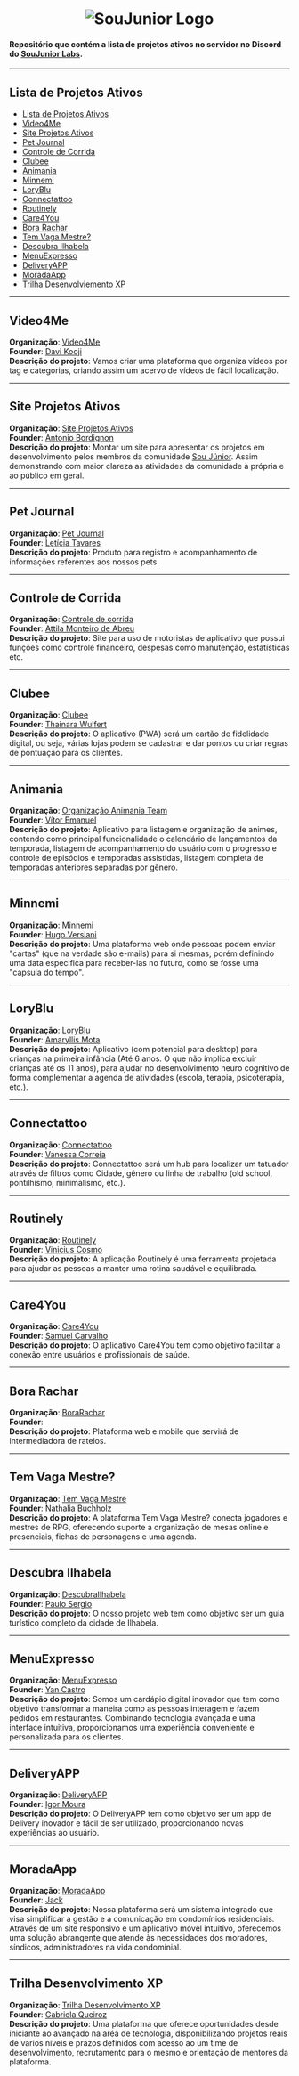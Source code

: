 <h1 align="center">
  <img alt="SouJunior Logo" src="https://github.com/SouJunior-Labs/project-list/assets/22007659/45c36203-667e-4301-aa4e-2890223d71dc" />
</h1>

#### Repositório que contém a lista de projetos ativos no servidor no Discord do [SouJunior Labs](https://discord.gg/soujunior-community-759176734460346423).

<hr/>

## Lista de Projetos Ativos
- [Lista de Projetos Ativos](#lista-de-projetos-ativos)
- [Video4Me](#video4me)
- [Site Projetos Ativos](#site-projetos-ativos)
- [Pet Journal](#pet-journal)
- [Controle de Corrida](#controle-de-corrida)
- [Clubee](#clubee)
- [Animania](#animania)
- [Minnemi](#minnemi)
- [LoryBlu](#loryblu)
- [Connectattoo](#connectattoo)
- [Routinely](#routinely)
- [Care4You](#care4you)
- [Bora Rachar](#bora-rachar)
- [Tem Vaga Mestre?](#tem-vaga-mestre)
- [Descubra Ilhabela](#descubra-ilhabela)
- [MenuExpresso](#menuexpresso)
- [DeliveryAPP](#deliveryapp)
- [MoradaApp](#moradaapp)
- [Trilha Desenvolviemento XP](#trilha-desenvolvimento-xp)

<hr/>

## Video4Me  
**Organização**:  [Video4Me](https://github.com/Video4Me)  
**Founder**: [Davi Kooji](https://www.linkedin.com/in/daviuezono/)  
**Descrição do projeto**: Vamos criar uma plataforma que organiza vídeos por tag e categorias, criando assim um acervo de vídeos de fácil localização.
 
 <hr/>

## Site Projetos Ativos
**Organização**: [Site Projetos Ativos](https://github.com/projetos-ativos-soujunior-lab)  
**Founder**: [Antonio Bordignon](https://www.linkedin.com/in/antoniobordignon/)  
**Descrição do projeto**: Montar um site para apresentar os projetos em desenvolvimento pelos membros da comunidade [Sou Júnior](https://www.soujunior.tech/). Assim demonstrando com maior clareza as atividades da comunidade à própria e ao público em geral.  

<hr/> 

## Pet Journal
**Organização**: [Pet Journal](https://github.com/PetJournal)  
**Founder**: [Letícia Tavares](https://www.linkedin.com/in/leticiatrandrade/)    
**Descrição do projeto**: Produto para registro e acompanhamento de informações referentes aos nossos pets. 

<hr/>

## Controle de Corrida 
**Organização**: [Controle de corrida](https://github.com/controledecorrida)   
**Founder**: [Attila Monteiro de Abreu](https://www.linkedin.com/in/attilamec)  
**Descrição do projeto**: Site para uso de motoristas de aplicativo que possui funções como controle financeiro, despesas como manutenção, estatísticas etc.  

<hr/>

## Clubee 
**Organização**: [Clubee](https://github.com/cartao-fidelidade-digital)  
**Founder**: [Thainara Wulfert](https://www.linkedin.com/in/thainara-wulfert-4350601a5/)  
**Descrição do projeto**: O aplicativo (PWA) será um cartão de fidelidade digital, ou seja, várias lojas podem se cadastrar e dar pontos ou criar regras de pontuação para os clientes.

<hr/>

## Animania
**Organização**: [Organização Animania Team](https://github.com/AnimaniaTeam)   
**Founder**: [Vítor Emanuel](https://www.linkedin.com/in/vitoremanuelqf)  
**Descrição do projeto**: Aplicativo para listagem e organização de animes, contendo como principal funcionalidade o calendário de lançamentos da temporada, listagem de acompanhamento do usuário com o progresso e controle de episódios e temporadas assistidas, listagem completa de temporadas anteriores separadas por gênero.

<hr/>

## Minnemi
**Organização**: [Minnemi](https://github.com/orgs/Minnemi/repositories)  
**Founder**: [Hugo Versiani](https://www.linkedin.com/in/hugoversiani)  
**Descrição do projeto**: Uma plataforma web onde pessoas podem enviar "cartas" (que na verdade são e-mails) para si mesmas, porém definindo uma data especifica para receber-las no futuro, como se fosse uma "capsula do tempo".

<hr/>

## LoryBlu
**Organização**: [LoryBlu](https://github.com/loryblu)  
**Founder**: [Amaryllis Mota](https://www.linkedin.com/in/amaryllismota)  
**Descrição do projeto**: Aplicativo (com potencial para desktop) para crianças na primeira infância (Até 6 anos. O que não implica excluir crianças até os 11 anos), para ajudar no desenvolvimento neuro cognitivo de forma complementar a agenda de atividades (escola, terapia, psicoterapia, etc.).   

<hr/>

## Connectattoo
**Organização**: [Connectattoo](https://github.com/connectattoo)  
**Founder**: [Vanessa Correia](https://www.linkedin.com/in/vanessalcorreia)  
**Descrição do projeto**: Connectattoo será um hub para localizar um tatuador através de filtros como Cidade, gênero ou linha de trabalho (old school, pontilhismo, minimalismo, etc.). 

<hr/>

## Routinely
**Organização**: [Routinely](https://github.com/RoutinelyOrganization)  
**Founder**: [Vinicius Cosmo](https://www.linkedin.com/in/vinicius-cosmo-me/)  
**Descrição do projeto**: A aplicação Routinely é uma ferramenta projetada para ajudar as pessoas a manter uma rotina saudável e equilibrada. 

<hr/>

## Care4You
**Organização**:  [Care4You](https://github.com/Care-4-you)  
**Founder**: [Samuel Carvalho](https://www.linkedin.com/in/samuel-silva-de-carvalho/)  
**Descrição do projeto**: O aplicativo Care4You tem como objetivo facilitar a conexão entre usuários e profissionais de saúde. 

<hr/>

## Bora Rachar
**Organização**: [BoraRachar](https://github.com/orgs/BoraRachar/repositories)  
**Founder**: []()  
**Descrição do projeto**: Plataforma web e mobile que servirá de intermediadora de rateios.  
    
<hr/>

## Tem Vaga Mestre?
**Organização**: [Tem Vaga Mestre](https://github.com/orgs/Quest-Finder/repositories)      
**Founder**: [Nathalia Buchholz](https://www.linkedin.com/in/nathaliabuchholz/)       
**Descrição do projeto**: A plataforma Tem Vaga Mestre? conecta jogadores e mestres de RPG, oferecendo suporte a organização de mesas online e presenciais, fichas de personagens e uma agenda. 

<hr/>

## Descubra Ilhabela

**Organização**: [DescubraIlhabela](https://github.com/orgs/Descubra-Ilhabela)      
**Founder**: [Paulo Sergio](https://www.linkedin.com/in/paulo-sergio-morais/)       
**Descrição do projeto**: O nosso projeto web tem como objetivo ser um guia turístico completo da cidade de Ilhabela.

<hr/> 

## MenuExpresso
**Organização**: [MenuExpresso](https://github.com/MenuExpress-souJunior)  
**Founder**: [Yan Castro](https://www.linkedin.com/in/cplx/)  
**Descrição do projeto**: Somos um cardápio digital inovador que tem como objetivo transformar a maneira como as pessoas interagem e fazem pedidos em restaurantes. Combinando tecnologia avançada e uma interface intuitiva, proporcionamos uma experiência conveniente e personalizada para os clientes.

<hr/>

## DeliveryAPP
**Organização**: [DeliveryAPP](https://github.com/DeliveryAPP-Project)  
**Founder**: [Igor Moura](https://www.linkedin.com/in/igor-moura-777b9917a/)  
**Descrição do projeto**: O DeliveryAPP tem como objetivo ser um app de Delivery inovador e fácil de ser
utilizado, proporcionando novas experiências ao usuário.

<hr/>


## MoradaApp
**Organização**: [MoradaApp](https://github.com/MoradaApp)  
**Founder**: [Jack](https://www.linkedin.com/in/jackvr/)  
**Descrição do projeto**: Nossa plataforma será um sistema integrado que visa simplificar a gestão e a comunicação em condomínios residenciais. Através de um site responsivo e um aplicativo móvel intuitivo, oferecemos uma solução abrangente que atende às necessidades dos moradores, síndicos, administradores na vida condominial. 

<hr/>

## Trilha Desenvolvimento XP
**Organização**: [Trilha Desenvolvimento XP](https://github.com/TrilhaDesenvolvimento-XP)  
**Founder**: [Gabriela Queiroz](https://www.linkedin.com/in/gabiqassis/)  
**Descrição do projeto**: Uma plataforma que oferece oportunidades desde iniciante ao avançado na aréa de tecnologia, disponibilizando projetos reais de varios niveis e prazos definidos com acesso ao um time de desenvolvimento, recrutamento para o mesmo e orientação de mentores da plataforma. 
